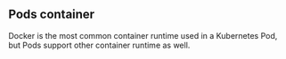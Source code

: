 ## Pods container

Docker is the most common container runtime used in a Kubernetes Pod, but Pods support other container runtime as well.
